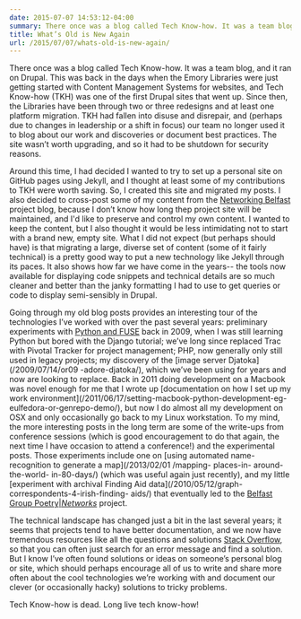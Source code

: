 ```yaml
---
date: 2015-07-07 14:53:12-04:00
summary: There once was a blog called Tech Know-how. It was a team blog, and it ran on Drupal.
title: What’s Old is New Again
url: /2015/07/07/whats-old-is-new-again/
---
```



There once was a blog called Tech Know-how. It was a team blog, and it
ran on Drupal. This was back in the days when the Emory Libraries were
just getting started with Content Management Systems for websites, and
Tech Know-how (TKH) was one of the first Drupal sites that went up.
Since then, the Libraries have been through two or three redesigns and
at least one platform migration. TKH had fallen into disuse and
disrepair, and (perhaps due to changes in leadership or a shift in
focus) our team no longer used it to blog about our work and discoveries
or document best practices.  The site wasn’t worth upgrading, and so it
had to be shutdown for security reasons.

Around this time, I had decided I wanted to try to set up a personal
site on GitHub pages using Jekyll, and I thought at least some of my
contributions to TKH were worth saving. So, I created this site and
migrated my posts. I also decided to cross-post some of my content from
the [Networking
Belfast](http://disc.library.emory.edu/networkingbelfast/) project blog,
because I don’t know how long thep project site will be maintained, and
I'd like to preserve and control my own content. I wanted to keep the
content, but I also thought it would be less intimidating not to start
with a brand new, empty site. What I did not expect (but perhaps should
have) is that migrating a large, diverse set of content (some of it
fairly technical) is a pretty good way to put a new technology like
Jekyll through its paces. It also shows how far we have come in the
years-- the tools now available for displaying code snippets and
technical details are so much cleaner and better than the janky
formatting I had to use to get queries or code to display semi-sensibly
in Drupal.

Going through my old blog posts provides an interesting tour of the
technologies I’ve worked with over the past several years: preliminary
experiments with [Python and FUSE](/2009/01/16/fedorafs-python-fuse/)
back in 2009, when I was still learning Python but bored with the Django
tutorial; we’ve long since replaced Trac with Pivotal Tracker for
project management; PHP, now generally only still used in legacy
projects; my discovery of the [image server Djatoka](/2009/07/14/or09
-adore-djatoka/), which we’ve been using for years and now are looking
to replace. Back in 2011 doing development on a Macbook was novel
enough for me that I wrote up [documentation on how I set up my work
environment](/2011/06/17/setting-macbook-python-development-eg-
eulfedora-or-genrepo-demo/), but now I do almost all my development on
OSX and only occasionally go back to my Linux workstation. To my mind,
the more interesting posts in the long term are some of the write-ups
from conference sessions (which is good encouragement to do that again,
the next time I have occasion to attend a conference!) and the
experimental posts. Those experiments include one on [using automated
name-recognition to generate a map](/2013/02/01 /mapping- places-in-
around-the-world- in-80-days/) (which was useful again just recently),
and my little [experiment with archival Finding Aid
data](/2010/05/12/graph- correspondents-4-irish-finding- aids/) that
eventually led to the [Belfast Group
Poetry|_Networks_](http://belfastgroup.digitalscholarship.emory.edu)
project.

The technical landscape has changed just a bit in the last several
years; it seems that projects tend to have better documentation, and we
now have tremendous resources like all the questions and solutions
[Stack Overflow](http://stackoverflow.com/), so that you can often just
search for an error message and find a solution. But I know I’ve often
found solutions or ideas on someone’s personal blog or site, which
should perhaps encourage all of us to write and share more often about
the cool technologies we’re working with and document our clever (or
occasionally hacky) solutions to tricky problems.

Tech Know-how is dead. Long live tech know-how!